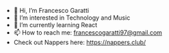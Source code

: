 - 👋 Hi, I’m Francesco Garatti
- 👀 I’m interested in Technology and Music
- 🌱 I’m currently learning React
- 📫 How to reach me: francescogaratti97@gmail.com
- Check out Nappers here: https://nappers.club/

<!---
francescogaratti/francescogaratti is a ✨ special ✨ repository because its `README.md` (this file) appears on your GitHub profile.
You can click the Preview link to take a look at your changes.
--->
